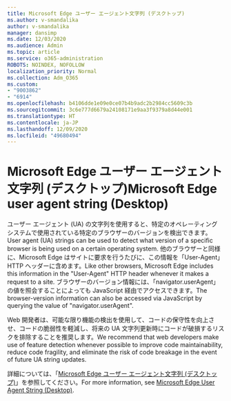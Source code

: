 ```yaml
---
title: Microsoft Edge ユーザー エージェント文字列 (デスクトップ)
ms.author: v-smandalika
author: v-smandalika
manager: dansimp
ms.date: 12/03/2020
ms.audience: Admin
ms.topic: article
ms.service: o365-administration
ROBOTS: NOINDEX, NOFOLLOW
localization_priority: Normal
ms.collection: Adm_O365
ms.custom:
- "9003862"
- "6914"
ms.openlocfilehash: b4106dde1e09e0ce07b4b9adc2b2984cc5609c3b
ms.sourcegitcommit: 3c6e777d6679a24108171e9aa3f9379a8d44e001
ms.translationtype: HT
ms.contentlocale: ja-JP
ms.lasthandoff: 12/09/2020
ms.locfileid: "49680494"
---
```

# <a name="microsoft-edge-user-agent-string-desktop"></a><span data-ttu-id="b574c-102">Microsoft Edge ユーザー エージェント文字列 (デスクトップ)</span><span class="sxs-lookup"><span data-stu-id="b574c-102">Microsoft Edge user agent string (Desktop)</span></span>

<span data-ttu-id="b574c-103">ユーザー エージェント (UA) の文字列を使用すると、特定のオペレーティング システムで使用されている特定のブラウザーのバージョンを検出できます。</span><span class="sxs-lookup"><span data-stu-id="b574c-103">User agent (UA) strings can be used to detect what version of a specific browser is being used on a certain operating system.</span></span> <span data-ttu-id="b574c-104">他のブラウザーと同様に、Microsoft Edge はサイトに要求を行うたびに、この情報を「User-Agent」HTTP ヘッダーに含めます。</span><span class="sxs-lookup"><span data-stu-id="b574c-104">Like other browsers, Microsoft Edge includes this information in the "User-Agent" HTTP header whenever it makes a request to a site.</span></span> <span data-ttu-id="b574c-105">ブラウザーのバージョン情報には、「navigator.userAgent」の値を照会することによっても JavaScript 経由でアクセスできます。</span><span class="sxs-lookup"><span data-stu-id="b574c-105">The browser-version information can also be accessed via JavaScript by querying the value of "navigator.userAgent".</span></span>

<span data-ttu-id="b574c-106">Web 開発者は、可能な限り機能の検出を使用して、コードの保守性を向上させ、コードの脆弱性を軽減し、将来の UA 文字列更新時にコードが破損するリスクを排除することを推奨します。</span><span class="sxs-lookup"><span data-stu-id="b574c-106">We recommend that web developers make use of feature detection whenever possible to improve code maintainability, reduce code fragility, and eliminate the risk of code breakage in the event of future UA string updates.</span></span>

<span data-ttu-id="b574c-107">詳細については、「[Microsoft Edge ユーザー エージェント文字列 (デスクトップ)](https://docs.microsoft.com/microsoft-edge/web-platform/user-agent-string)」を参照してください。</span><span class="sxs-lookup"><span data-stu-id="b574c-107">For more information, see [Microsoft Edge User Agent String (Desktop)](https://docs.microsoft.com/microsoft-edge/web-platform/user-agent-string).</span></span>